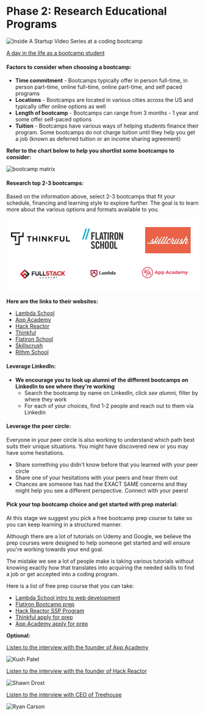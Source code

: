 # Phase 2: Research Educational Programs

![Inside A Startup Video Series at a coding bootcamp](https://user-images.githubusercontent.com/25531425/45191491-6045e800-b1f8-11e8-8f17-45f4fc82d19c.jpg)

[A day in the life as a bootcamp student](https://www.youtube.com/watch?v=AvASMtTfR-8)

#### Factors to consider when choosing a bootcamp:

* **Time commitment** - Bootcamps typically offer in person full-time, in person part-time, online full-time, online part-time, and self paced programs
* **Locations** - Bootcamps are located in various cities across the US and typically offer online options as well
* **Length of bootcamp** - Bootcamps can range from 3 months - 1 year and some offer self-paced options
* **Tuition** - Bootcamps have various ways of helping students finance their program. Some bootcamps do not charge tuition until they help you get a job \(known as deferred tuition or an income sharing agreement\)

**Refer to the chart below to help you shortlist some bootcamps to consider:**

![bootcamp matrix](https://user-images.githubusercontent.com/25531425/45193068-24fbe700-b201-11e8-99de-a16c6683bef8.jpg)

#### Research top 2-3 bootcamps:

Based on the information above, select 2-3 bootcamps that fit your schedule, financing and learning style to explore further. The goal is to learn more about the various options and formats available to you.

![](.gitbook/assets/bootcamps.jpg)

**Here are the links to their websites:**

* [Lambda School](https://lambdaschool.com/?mbsy=nWFFd&campaignid=33468&mbsy_source=1645c31c-62e1-4ae2-b999-17f4bbf6f3f7)
* [App Academy](https://apply.appacademy.io/careerkarma-app-academy/)
* [Hack Reactor](https://getcoding.hackreactor.com/bis/)
* [Thinkful](https://getstarted.thinkful.com/partnerships/career-karma-thinkful-engineering-course)
* [Flatiron School](https://flatironschool.com/?utm_source=careerkarma&utm_medium=social)
* [Skillscrush](https://skillcrush.com/is-tech-right-for-you-quiz-career-karma)
* [Rithm School](https://smarturl.it/rithm_school_home)

#### Leverage LinkedIn:

* **We encourage you to look up alumni of the different bootcamps on LinkedIn to see where they're working**
  * Search the bootcamp by name on LinkedIn, click _see alumni,_ filter by where they work
  * For each of your choices, find 1-2 people and reach out to them via Linkedin

#### Leverage the peer circle:

Everyone in your peer circle is also working to understand which path best suits their unique situations. You might have discovered new or you may have some hesitations.

* Share something you didn't know before that you learned with your peer circle
* Share one of your hesitations with your peers and hear them out
* Chances are someone has had the EXACT SAME concerns and they might help you see a different perspective. Connect with your peers!

#### Pick your top bootcamp choice and get started with prep material:

At this stage we suggest you pick a free bootcamp prep course to take so you can keep learning in a structured manner.

Although there are a lot of tutorials on Udemy and Google, we believe the prep courses were designed to help someone get started and will ensure you're working towards your end goal.

The mistake we see a lot of people make is taking various tutorials without knowing exactly how that translates into acquiring the needed skills to find a job or get accepted into a coding program.

Here is a list of free prep course that you can take:

* [Lambda School intro to web development](http://smarturl.it/Lambda-School-prep)
* [Flatiron Bootcamp prep](https://flatironschool.com/free-courses/coding-bootcamp-prep/?utm_source=careerkarma&utm_medium=social)
* [Hack Reactor SSP Program](http://smarturl.it/Hack-Reactor-prep)
* [Thinkful apply for prep](http://smarturl.it/Thinkful)
* [App Academy apply for prep](https://smarturl.it/app-academy-prep-ck)

**Optional:**

[Listen to the interview with the founder of App Academy](https://breakingintostartups.com/kush-patel-founder-of-app-academy/)

![Kush Patel](https://user-images.githubusercontent.com/25531425/45231941-a778bb00-b282-11e8-9108-8cf9c4710cb9.jpg)

[Listen to the interview with the founder of Hack Reactor](https://breakingintostartups.com/shawn-drost-founder-hack-reactor/)

![Shawn Drost](https://user-images.githubusercontent.com/25531425/45232030-ec9ced00-b282-11e8-8893-76cda2929afe.jpg)

[Listen to the interview with CEO of Treehouse](https://breakingintostartups.com/ryan-carson-ceo-treehouse/)

![Ryan Carson](https://user-images.githubusercontent.com/25531425/45232126-338ae280-b283-11e8-9967-4e7fd9a0c0bb.jpg)

## 

